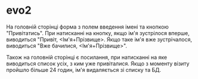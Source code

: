 # evo2
На головній сторінці форма з полем введення імені та кнопкою "Привітатись". При натисканні на кнопку, якщо ім'я зустрілося вперше, виводиться "Привіт, <Ім'я+Прізвище>. Якщо таке ім'я вже зустрічалося, виводиться "Вже бачилися, <Ім'я+Прізвище>".

Також на головній сторінці є посилання, при натисканні на яке виводиться список усіх, з ким уже привіталися. Якщо з моменту візиту пройшло більше 24 годин, ім'я видаляється зі списку та БД.
